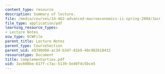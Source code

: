 ```yaml
---
content_type: resource
description: Summary of lecture.
file: /media/courses/14-462-advanced-macroeconomics-ii-spring-2004/3ac608be617fc7ac51395e40f4c5bce5_complementarties.pdf
file_type: application/pdf
learning_resource_types:
- Lecture Notes
ocw_type: OCWFile
parent_title: Lecture Notes
parent_type: CourseSection
parent_uid: e9390d60-ac3d-b347-81b9-40c982618432
resourcetype: Document
title: complementarties.pdf
uid: 3ac608be-617f-c7ac-5139-5e40f4c5bce5
---
```

